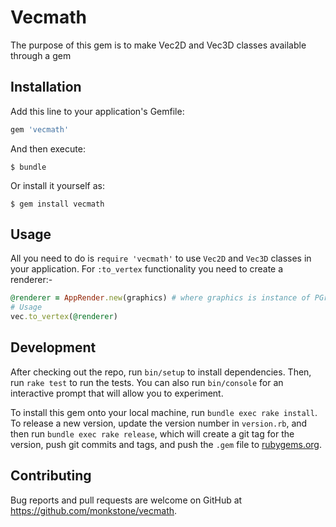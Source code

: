 # Vecmath

The purpose of this gem is to make Vec2D and Vec3D classes available through a gem

## Installation

Add this line to your application's Gemfile:

```ruby
gem 'vecmath'
```

And then execute:

    $ bundle

Or install it yourself as:

    $ gem install vecmath

## Usage

All you need to do is `require 'vecmath'` to use `Vec2D` and `Vec3D` classes in your application.
For `:to_vertex` functionality you need to create a renderer:-
```ruby
@renderer = AppRender.new(graphics) # where graphics is instance of PGraphics
# Usage
vec.to_vertex(@renderer)
```

## Development

After checking out the repo, run `bin/setup` to install dependencies. Then, run `rake test` to run the tests. You can also run `bin/console` for an interactive prompt that will allow you to experiment.

To install this gem onto your local machine, run `bundle exec rake install`. To release a new version, update the version number in `version.rb`, and then run `bundle exec rake release`, which will create a git tag for the version, push git commits and tags, and push the `.gem` file to [rubygems.org](https://rubygems.org).

## Contributing

Bug reports and pull requests are welcome on GitHub at https://github.com/monkstone/vecmath.
